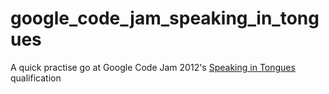 google_code_jam_speaking_in_tongues
===================================

A quick practise go at Google Code Jam 2012's [Speaking in Tongues](http://code.google.com/codejam/contest/1460488/dashboard) qualification

